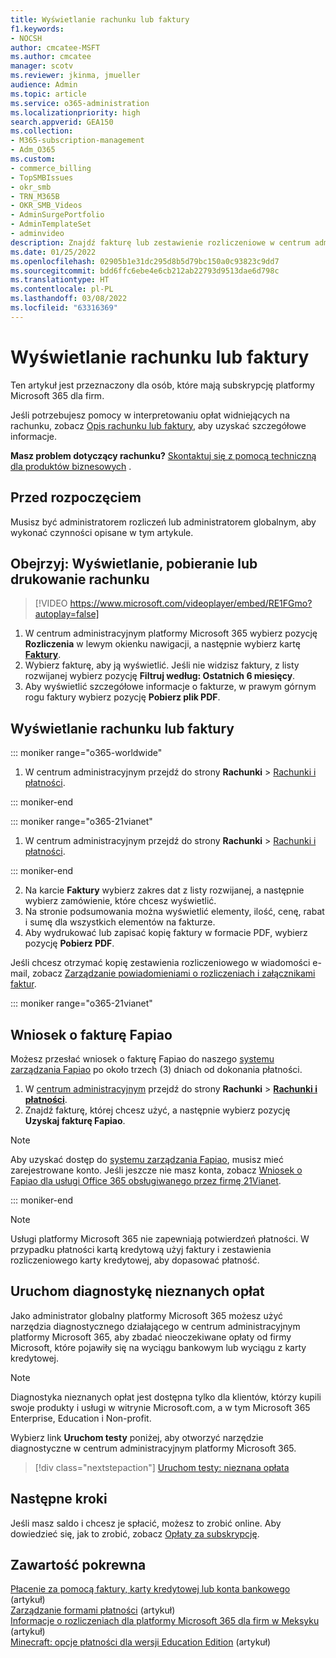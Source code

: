```yaml
---
title: Wyświetlanie rachunku lub faktury
f1.keywords:
- NOCSH
author: cmcatee-MSFT
ms.author: cmcatee
manager: scotv
ms.reviewer: jkinma, jmueller
audience: Admin
ms.topic: article
ms.service: o365-administration
ms.localizationpriority: high
search.appverid: GEA150
ms.collection:
- M365-subscription-management
- Adm_O365
ms.custom:
- commerce_billing
- TopSMBIssues
- okr_smb
- TRN_M365B
- OKR_SMB_Videos
- AdminSurgePortfolio
- AdminTemplateSet
- adminvideo
description: Znajdź fakturę lub zestawienie rozliczeniowe w centrum administracyjnym platformy Microsoft 365. Możesz również zapisać i wydrukować kopię rachunku.
ms.date: 01/25/2022
ms.openlocfilehash: 02905b1e31dc295d8b5d79bc150a0c93823c9dd7
ms.sourcegitcommit: bdd6ffc6ebe4e6cb212ab22793d9513dae6d798c
ms.translationtype: HT
ms.contentlocale: pl-PL
ms.lasthandoff: 03/08/2022
ms.locfileid: "63316369"
---
```

# <a name="view-your-bill-or-invoice"></a>Wyświetlanie rachunku lub faktury

Ten artykuł jest przeznaczony dla osób, które mają subskrypcję platformy Microsoft 365 dla firm.
  
Jeśli potrzebujesz pomocy w interpretowaniu opłat widniejących na rachunku, zobacz [Opis rachunku lub faktury](understand-your-invoice2.md), aby uzyskać szczegółowe informacje.
  
**Masz problem dotyczący rachunku?** [Skontaktuj się z pomocą techniczną dla produktów biznesowych](../../admin/get-help-support.md) .

## <a name="before-you-begin"></a>Przed rozpoczęciem

Musisz być administratorem rozliczeń lub administratorem globalnym, aby wykonać czynności opisane w tym artykule.
  
## <a name="watch-view-download-or-print-your-bill"></a>Obejrzyj: Wyświetlanie, pobieranie lub drukowanie rachunku

> [!VIDEO https://www.microsoft.com/videoplayer/embed/RE1FGmo?autoplay=false]

1. W centrum administracyjnym platformy Microsoft 365 wybierz pozycję **Rozliczenia** w lewym okienku nawigacji, a następnie wybierz kartę <a href="https://go.microsoft.com/fwlink/p/?linkid=2102895" target="_blank">**Faktury**</a>.
1. Wybierz fakturę, aby ją wyświetlić. Jeśli nie widzisz faktury, z listy rozwijanej wybierz pozycję **Filtruj według: Ostatnich 6 miesięcy**.
1. Aby wyświetlić szczegółowe informacje o fakturze, w prawym górnym rogu faktury wybierz pozycję **Pobierz plik PDF**.

## <a name="view-a-bill-or-invoice"></a>Wyświetlanie rachunku lub faktury

::: moniker range="o365-worldwide"

1. W centrum administracyjnym przejdź do strony **Rachunki** \> <a href="https://go.microsoft.com/fwlink/p/?linkid=2102895" target="_blank">Rachunki i płatności</a>.

::: moniker-end

::: moniker range="o365-21vianet"

1. W centrum administracyjnym przejdź do strony **Rachunki** \> <a href="https://go.microsoft.com/fwlink/p/?linkid=2127421" target="_blank">Rachunki i płatności</a>.

::: moniker-end

2. Na karcie **Faktury** wybierz zakres dat z listy rozwijanej, a następnie wybierz zamówienie, które chcesz wyświetlić.
3. Na stronie podsumowania można wyświetlić elementy, ilość, cenę, rabat i sumę dla wszystkich elementów na fakturze.
4. Aby wydrukować lub zapisać kopię faktury w formacie PDF, wybierz pozycję **Pobierz PDF**.

Jeśli chcesz otrzymać kopię zestawienia rozliczeniowego w wiadomości e-mail, zobacz [Zarządzanie powiadomieniami o rozliczeniach i załącznikami faktur](manage-billing-notifications.md).

::: moniker range="o365-21vianet"

## <a name="request-a-fapiao"></a>Wniosek o fakturę Fapiao

Możesz przesłać wniosek o fakturę Fapiao do naszego [systemu zarządzania Fapiao](https://go.microsoft.com/fwlink/p/?linkid=837465) po około trzech (3) dniach od dokonania płatności.

1. W <a href="https://go.microsoft.com/fwlink/p/?linkid=850627" target="_blank">centrum administracyjnym</a> przejdź do strony **Rachunki** > <a href="https://go.microsoft.com/fwlink/p/?linkid=2127421" target="_blank">**Rachunki i płatności**</a>.
2. Znajdź fakturę, której chcesz użyć, a następnie wybierz pozycję **Uzyskaj fakturę Fapiao**.

> [!NOTE]
>
> Aby uzyskać dostęp do [systemu zarządzania Fapiao](https://go.microsoft.com/fwlink/p/?linkid=837465), musisz mieć zarejestrowane konto. Jeśli jeszcze nie masz konta, zobacz [Wniosek o Fapiao dla usługi Office 365 obsługiwanego przez firmę 21Vianet](../../admin/services-in-china/apply-for-a-fapiao.md).

::: moniker-end

> [!NOTE]
>
> Usługi platformy Microsoft 365 nie zapewniają potwierdzeń płatności.
> W przypadku płatności kartą kredytową użyj faktury i zestawienia rozliczeniowego karty kredytowej, aby dopasować płatność.

## <a name="run-the-unknown-charge-diagnostic"></a>Uruchom diagnostykę nieznanych opłat

Jako administrator globalny platformy Microsoft 365 możesz użyć narzędzia diagnostycznego działającego w centrum administracyjnym platformy Microsoft 365, aby zbadać nieoczekiwane opłaty od firmy Microsoft, które pojawiły się na wyciągu bankowym lub wyciągu z karty kredytowej.

> [!NOTE]
> Diagnostyka nieznanych opłat jest dostępna tylko dla klientów, którzy kupili swoje produkty i usługi w witrynie Microsoft.com, a w tym Microsoft 365 Enterprise, Education i Non-profit.

Wybierz link **Uruchom testy** poniżej, aby otworzyć narzędzie diagnostyczne w centrum administracyjnym platformy Microsoft 365.

>[!div class="nextstepaction"]
>[Uruchom testy: nieznana opłata](https://aka.ms/PillarUnknownCharge)

## <a name="next-steps"></a>Następne kroki

Jeśli masz saldo i chcesz je spłacić, możesz to zrobić online. Aby dowiedzieć się, jak to zrobić, zobacz [Opłaty za subskrypcję](pay-for-your-subscription.md).

## <a name="related-content"></a>Zawartość pokrewna

[Płacenie za pomocą faktury, karty kredytowej lub konta bankowego](pay-for-your-subscription.md) (artykuł) \
[Zarządzanie formami płatności](manage-payment-methods.md) (artykuł)\
[Informacje o rozliczeniach dla platformy Microsoft 365 dla firm w Meksyku](mexico-billing-info.md) (artykuł) \
[Minecraft: opcje płatności dla wersji Education Edition](/education/windows/school-get-minecraft) (artykuł)
